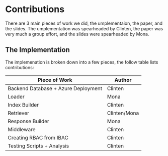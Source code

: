 # Contributions

There are 3 main pieces of work we did, the umplementaion, the paper, and the slides. The umplementation was spearheaded by Clinten, the paper was very much a group effort, and the slides were spearheaded by Mona.

## The Implementation

The implemenation is broken down into a few pieces, the follow table lists contributions:

| Piece of Work                       | Author       |
|-------------------------------------|--------------|
| Backend Database + Azure Deployment | Clinten      |
| Loader                              | Mona         |
| Index Builder                       | Clinten      |
| Retriever                           | Clinten/Mona |
| Response Builder                    | Mona         |
| Middleware                          | Clinten      |
| Creating RBAC from IBAC             | Clinten      |
| Testing Scripts + Analysis          | Clinten      |